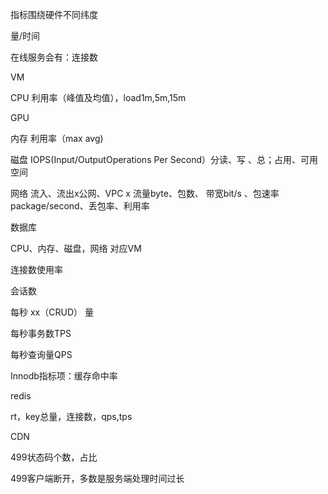 指标围绕硬件不同纬度

量/时间

在线服务会有：连接数

VM

CPU 利用率（峰值及均值），load1m,5m,15m

GPU

内存 利用率（max avg)

磁盘 IOPS(Input/OutputOperations Per Second）分读、写 、总；占用、可用空间

网络 流入、流出x公网、VPC x 流量byte、包数、 带宽bit/s 、包速率package/second、丢包率、利用率

数据库

CPU、内存、磁盘，网络 对应VM

连接数使用率

会话数

每秒 xx（CRUD） 量

每秒事务数TPS

每秒查询量QPS

Innodb指标项：缓存命中率

redis

rt，key总量，连接数，qps,tps

CDN

499状态码个数，占比

499客户端断开，多数是服务端处理时间过长
